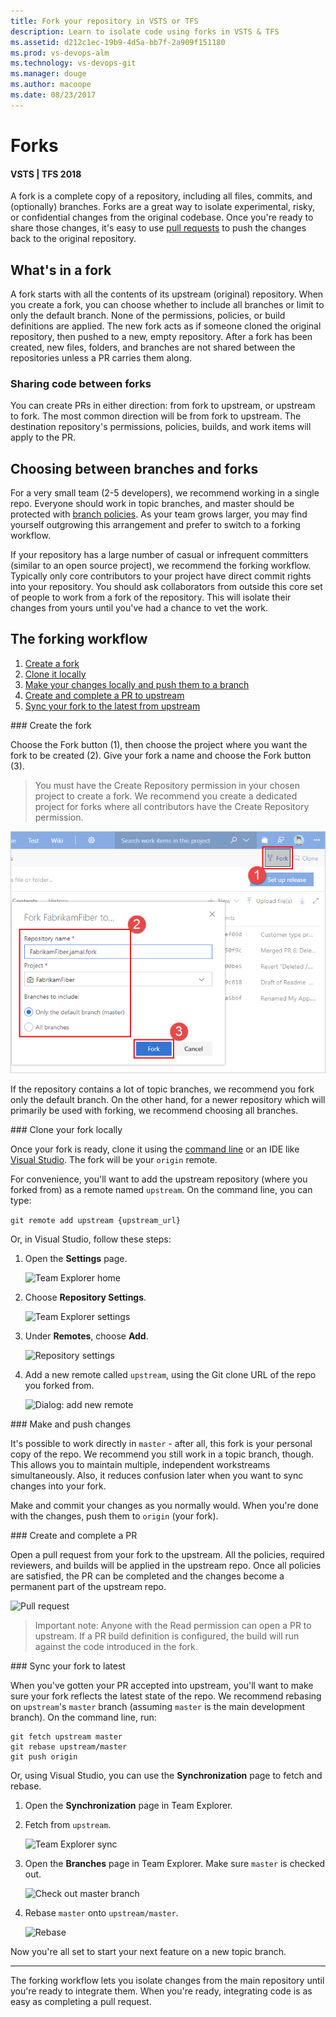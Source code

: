 ```yaml
---
title: Fork your repository in VSTS or TFS
description: Learn to isolate code using forks in VSTS & TFS
ms.assetid: d212c1ec-19b9-4d5a-bb7f-2a909f151180
ms.prod: vs-devops-alm
ms.technology: vs-devops-git 
ms.manager: douge
ms.author: macoope
ms.date: 08/23/2017
---
```


# Forks

#### VSTS | TFS 2018

A fork is a complete copy of a repository, including all files, commits, and (optionally) branches.
Forks are a great way to isolate experimental, risky, or confidential changes from the original codebase.
Once you're ready to share those changes, it's easy to use [pull requests](pull-requests.md) to push the changes back to the original repository.

## What's in a fork

A fork starts with all the contents of its upstream (original) repository.
When you create a fork, you can choose whether to include all branches or limit to only the  default branch.
None of the permissions, policies, or build definitions are applied.
The new fork acts as if someone cloned the original repository, then pushed to a new, empty repository.
After a fork has been created, new files, folders, and branches are not shared between the repositories unless a PR carries them along.

### Sharing code between forks

You can create PRs in either direction: from fork to upstream, or upstream to fork.
The most common direction will be from fork to upstream.
The destination repository's permissions, policies, builds, and work items will apply to the PR.

## Choosing between branches and forks

For a very small team (2-5 developers), we recommend working in a single repo.
Everyone should work in topic branches, and master should be protected with [branch policies](../branch-policies.md).
As your team grows larger, you may find yourself outgrowing this arrangement and prefer to switch to a forking workflow.

If your repository has a large number of casual or infrequent committers (similar to an open source project), we recommend the forking workflow.
Typically only core contributors to your project have direct commit rights into your repository.
You should ask collaborators from outside this core set of people to work from a fork of the repository. 
This will isolate their changes from yours until you've had a chance to vet the work.

## The forking workflow

1. [Create a fork](#create-fork)
2. [Clone it locally](#clone-locally)
3. [Make your changes locally and push them to a branch](#push-changes)
4. [Create and complete a PR to upstream](#create-pr)
5. [Sync your fork to the latest from upstream](#sync-fork)

<a name="create-fork" />
### Create the fork

Choose the Fork button (1), then choose the project where you want the fork to be created (2).
Give your fork a name and choose the Fork button (3).
> You must have the Create Repository permission in your chosen project to create a fork.
> We recommend you create a dedicated project for forks where all contributors have the Create Repository permission.

![Create new fork](_img/forks/create-new-fork.png)

If the repository contains a lot of topic branches, we recommend you fork only the default branch.
On the other hand, for a newer repository which will primarily be used with forking, we recommend choosing all branches.

<a name="clone-locally" />
### Clone your fork locally

Once your fork is ready, clone it using the [command line](../tutorial/clone.md?tabs=command-line) or an IDE like [Visual Studio](../tutorial/clone.md).
The fork will be your `origin` remote.

For convenience, you'll want to add the upstream repository (where you forked from) as a remote named `upstream`.
On the command line, you can type:

```git remote add upstream {upstream_url}```

Or, in Visual Studio, follow these steps:

1. Open the **Settings** page.

   ![Team Explorer home](_img/forks/vs-te-home-settings.png)

2. Choose **Repository Settings**.

    ![Team Explorer settings](_img/forks/vs-te-settings.png)

3. Under **Remotes**, choose **Add**.

    ![Repository settings](_img/forks/vs-te-reposettings.png)

4. Add a new remote called `upstream`, using the Git clone URL of the repo you forked from.

    ![Dialog: add new remote](_img/forks/vs-te-new-remote.png)

<a name="push-changes" />
### Make and push changes

It's possible to work directly in `master` - after all, this fork is your personal copy of the repo.
We recommend you still work in a topic branch, though.
This allows you to maintain multiple, independent workstreams simultaneously.
Also, it reduces confusion later when you want to sync changes into your fork.

Make and commit your changes as you normally would.
When you're done with the changes, push them to `origin` (your fork).

<a name="create-pr" />
### Create and complete a PR

Open a pull request from your fork to the upstream.
All the policies, required reviewers, and builds will be applied in the upstream repo.
Once all policies are satisfied, the PR can be completed and the changes become a permanent part of the upstream repo.

![Pull request](_img/forks/cross-repo-pr.png)

> Important note: Anyone with the Read permission can open a PR to upstream.
> If a PR build definition is configured, the build will run against the code introduced in the fork.

<a name="sync-fork" />
### Sync your fork to latest

When you've gotten your PR accepted into upstream, you'll want to make sure your fork reflects the latest state of the repo.
We recommend rebasing on `upstream`'s `master` branch (assuming `master` is the main development branch).
On the command line, run:

```
git fetch upstream master
git rebase upstream/master
git push origin
```

Or, using Visual Studio, you can use the **Synchronization** page to fetch and rebase.

1. Open the **Synchronization** page in Team Explorer.

2. Fetch from `upstream`.

    ![Team Explorer sync](_img/forks/vs-te-sync.png)

3. Open the **Branches** page in Team Explorer. Make sure `master` is checked out.

    ![Check out master branch](_img/forks/vs-te-master-checked-out.png)

4. Rebase `master` onto `upstream/master`.

    ![Rebase](_img/forks/vs-te-rebase.png)

Now you're all set to start your next feature on a new topic branch.

<hr/>

The forking workflow lets you isolate changes from the main repository until you're ready to integrate them.
When you're ready, integrating code is as easy as completing a pull request.
